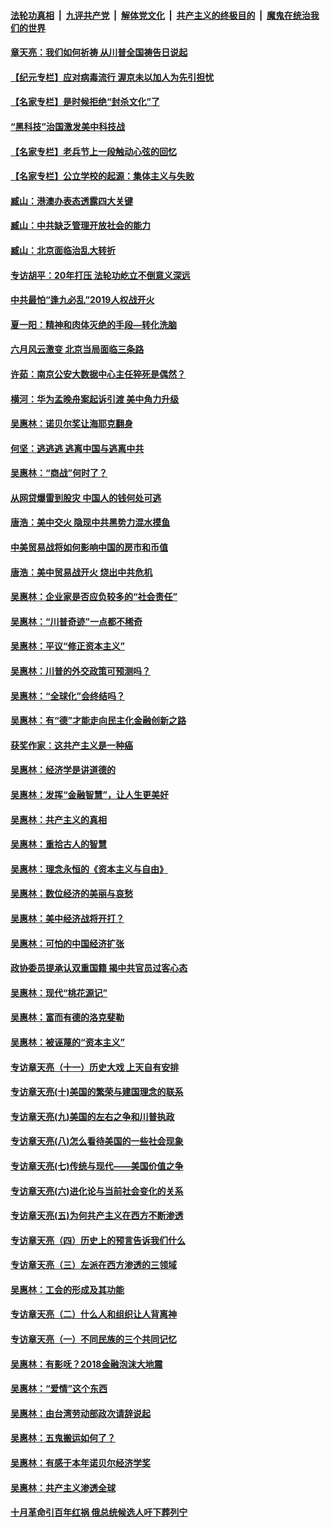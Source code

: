 

####  [法轮功真相](../../../../basic/blob/master/README.md?t=06151802) &nbsp;|&nbsp; [九评共产党](../../../../9ping.md/blob/master/README.md?t=06151802) &nbsp;|&nbsp; [解体党文化](../../../../jtdwh.md/blob/master/README.md?t=06151802)  &nbsp;|&nbsp; [共产主义的终极目的](../../../../gczydzjmd.md/blob/master/README.md?t=06151802) &nbsp;|&nbsp; [魔鬼在统治我们的世界](../../../../mgztzwmdsj.md/blob/master/README.md?t=06151802) 

#### [章天亮：我们如何祈祷 从川普全国祷告日说起](../pages/nsc423/n11944627.md?t=06151802) 

#### [【纪元专栏】应对病毒流行 渥京未以加人为先引担忧](../pages/nsc423/n11875714.md?t=06151802) 

#### [【名家专栏】是时候拒绝“封杀文化”了](../pages/nsc423/n11814093.md?t=06151802) 

#### [“黑科技”治国激发美中科技战](../pages/nsc423/n11638056.md?t=06151802) 

#### [【名家专栏】老兵节上一段触动心弦的回忆](../pages/nsc423/n11646016.md?t=06151802) 

#### [【名家专栏】公立学校的起源：集体主义与失败](../pages/nsc423/n11601833.md?t=06151802) 

#### [臧山：港澳办表态透露四大关键](../pages/nsc423/n11421628.md?t=06151802) 

#### [臧山：中共缺乏管理开放社会的能力](../pages/nsc423/n11407457.md?t=06151802) 

#### [臧山：北京面临治乱大转折](../pages/nsc423/n11406895.md?t=06151802) 

#### [专访胡平：20年打压 法轮功屹立不倒意义深远](../pages/nsc423/n11398800.md?t=06151802) 

#### [中共最怕“逢九必乱”2019人权战开火](../pages/nsc423/n11385248.md?t=06151802) 

#### [夏一阳：精神和肉体灭绝的手段—转化洗脑](../pages/nsc423/n11368250.md?t=06151802) 

#### [六月风云激变 北京当局面临三条路](../pages/nsc423/n11313668.md?t=06151802) 

#### [许茹：南京公安大数据中心主任猝死是偶然？](../pages/nsc423/n11064744.md?t=06151802) 

#### [横河：华为孟晚舟案起诉引渡 美中角力升级](../pages/nsc423/n11027230.md?t=06151802) 

#### [吴惠林：诺贝尔奖让海耶克翻身](../pages/nsc423/n10890049.md?t=06151802) 

#### [何坚：逃逃逃 逃离中国与逃离中共](../pages/nsc423/n10592891.md?t=06151802) 

#### [吴惠林：“商战”何时了？](../pages/nsc423/n10573558.md?t=06151802) 

#### [从网贷爆雷到股灾 中国人的钱何处可逃](../pages/nsc423/n10572800.md?t=06151802) 

#### [唐浩：美中交火 隐现中共黑势力混水摸鱼](../pages/nsc423/n10544040.md?t=06151802) 

#### [中美贸易战将如何影响中国的房市和币值](../pages/nsc423/n10543697.md?t=06151802) 

#### [唐浩：美中贸易战开火 烧出中共危机](../pages/nsc423/n10540126.md?t=06151802) 

#### [吴惠林：企业家是否应负较多的“社会责任”](../pages/nsc423/n10535022.md?t=06151802) 

#### [吴惠林：“川普奇迹”一点都不稀奇](../pages/nsc423/n10512808.md?t=06151802) 

#### [吴惠林：平议“修正资本主义”](../pages/nsc423/n10495724.md?t=06151802) 

#### [吴惠林：川普的外交政策可预测吗？](../pages/nsc423/n10462387.md?t=06151802) 

#### [吴惠林：“全球化”会终结吗？](../pages/nsc423/n10452838.md?t=06151802) 

#### [吴惠林：有“德”才能走向民主化金融创新之路](../pages/nsc423/n10432292.md?t=06151802) 

#### [获奖作家：这共产主义是一种癌](../pages/nsc423/n10431541.md?t=06151802) 

#### [吴惠林：经济学是讲道德的](../pages/nsc423/n10398014.md?t=06151802) 

#### [吴惠林：发挥“金融智慧”，让人生更美好](../pages/nsc423/n10375019.md?t=06151802) 

#### [吴惠林：共产主义的真相](../pages/nsc423/n10351394.md?t=06151802) 

#### [吴惠林：重拾古人的智慧](../pages/nsc423/n10337691.md?t=06151802) 

#### [吴惠林：理念永恒的《资本主义与自由》](../pages/nsc423/n10316274.md?t=06151802) 

#### [吴惠林：数位经济的美丽与哀愁](../pages/nsc423/n10292946.md?t=06151802) 

#### [吴惠林：美中经济战将开打？](../pages/nsc423/n10258825.md?t=06151802) 

#### [吴惠林：可怕的中国经济扩张](../pages/nsc423/n10219147.md?t=06151802) 

#### [政协委员提承认双重国籍 揭中共官员过客心态](../pages/nsc423/n10208809.md?t=06151802) 

#### [吴惠林：现代“桃花源记”](../pages/nsc423/n10185234.md?t=06151802) 

#### [吴惠林：富而有德的洛克斐勒](../pages/nsc423/n10142264.md?t=06151802) 

#### [吴惠林：被诬蔑的“资本主义”](../pages/nsc423/n10124816.md?t=06151802) 

#### [专访章天亮（十一）历史大戏 上天自有安排](../pages/nsc423/n10094905.md?t=06151802) 

#### [专访章天亮(十)美国的繁荣与建国理念的联系](../pages/nsc423/n10094899.md?t=06151802) 

#### [专访章天亮(九)美国的左右之争和川普执政](../pages/nsc423/n10094889.md?t=06151802) 

#### [专访章天亮(八)怎么看待美国的一些社会现象](../pages/nsc423/n10094857.md?t=06151802) 

#### [专访章天亮(七)传统与现代——美国价值之争](../pages/nsc423/n10093140.md?t=06151802) 

#### [专访章天亮(六)进化论与当前社会变化的关系](../pages/nsc423/n10092036.md?t=06151802) 

#### [专访章天亮(五)为何共产主义在西方不断渗透](../pages/nsc423/n10083620.md?t=06151802) 

#### [专访章天亮（四）历史上的预言告诉我们什么](../pages/nsc423/n10083606.md?t=06151802) 

#### [专访章天亮（三）左派在西方渗透的三领域](../pages/nsc423/n10081115.md?t=06151802) 

#### [吴惠林：工会的形成及其功能](../pages/nsc423/n10080633.md?t=06151802) 

#### [专访章天亮（二）什么人和组织让人背离神](../pages/nsc423/n10076637.md?t=06151802) 

#### [专访章天亮（一）不同民族的三个共同记忆](../pages/nsc423/n10074188.md?t=06151802) 

#### [吴惠林：有影呒？2018金融泡沫大地震](../pages/nsc423/n10040534.md?t=06151802) 

#### [吴惠林：“爱情”这个东西](../pages/nsc423/n10019423.md?t=06151802) 

#### [吴惠林：由台湾劳动部政次请辞说起](../pages/nsc423/n9979679.md?t=06151802) 

#### [吴惠林：五鬼搬运如何了？](../pages/nsc423/n9925338.md?t=06151802) 

#### [吴惠林：有感于本年诺贝尔经济学奖](../pages/nsc423/n9871883.md?t=06151802) 

#### [吴惠林：共产主义渗透全球](../pages/nsc423/n9812748.md?t=06151802) 

#### [十月革命引百年红祸 俄总统候选人吁下葬列宁](../pages/nsc423/n9810182.md?t=06151802) 

